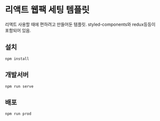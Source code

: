 # 리액트 웹팩 세팅 템플릿
리액트 사용할 때에 편하려고 만들어둔 템플릿. styled-components와 redux등등이 포함되어 있음.

## 설치
```
npm install
```

## 개발서버
```
npm run serve
```

## 배포
```
npm run prod
```